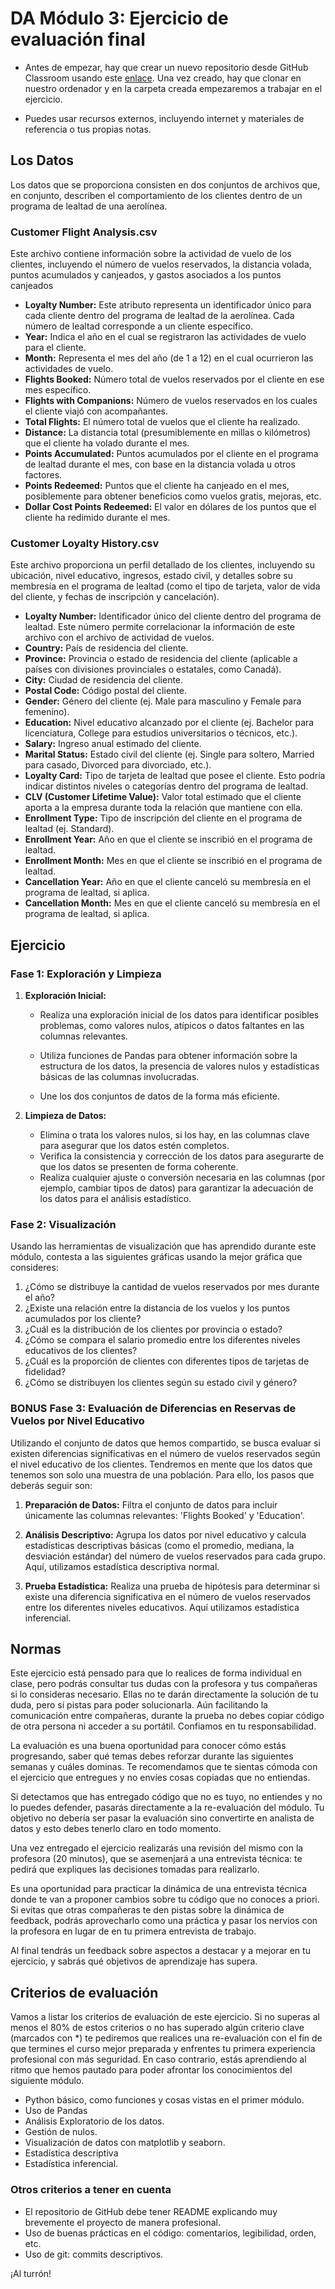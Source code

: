 
# DA Módulo 3: Ejercicio de evaluación final

- Antes de empezar, hay que crear un nuevo repositorio desde GitHub Classroom usando este [enlace](https://classroom.github.com/a/XPQNhyyO). Una vez creado, hay que clonar en nuestro ordenador y en la carpeta creada empezaremos a trabajar en el ejercicio.

- Puedes usar recursos externos, incluyendo internet y materiales de referencia o tus propias notas.

## Los Datos

Los  datos que se proporciona consisten en dos conjuntos de archivos que, en conjunto, describen el comportamiento de los clientes dentro de un programa de lealtad de una aerolínea. 

### Customer Flight Analysis.csv

Este archivo contiene información sobre la actividad de vuelo de los clientes, incluyendo el número de vuelos reservados, la distancia volada, puntos acumulados y canjeados, y gastos asociados a los puntos canjeados

- **Loyalty Number:** Este atributo representa un identificador único para cada cliente dentro del programa de lealtad de la aerolínea. Cada número de lealtad corresponde a un cliente específico.
- **Year:** Indica el año en el cual se registraron las actividades de vuelo para el cliente.
- **Month:** Representa el mes del año (de 1 a 12) en el cual ocurrieron las actividades de vuelo.
- **Flights Booked:** Número total de vuelos reservados por el cliente en ese mes específico.
- **Flights with Companions:** Número de vuelos reservados en los cuales el cliente viajó con acompañantes.
- **Total Flights:** El número total de vuelos que el cliente ha realizado.
- **Distance:** La distancia total (presumiblemente en millas o kilómetros) que el cliente ha volado durante el mes.
- **Points Accumulated:** Puntos acumulados por el cliente en el programa de lealtad durante el mes, con base en la distancia volada u otros factores.
- **Points Redeemed:** Puntos que el cliente ha canjeado en el mes, posiblemente para obtener beneficios como vuelos gratis, mejoras, etc.
- **Dollar Cost Points Redeemed:** El valor en dólares de los puntos que el cliente ha redimido durante el mes.

### Customer Loyalty History.csv

Este archivo proporciona un perfil detallado de los clientes, incluyendo su ubicación, nivel educativo, ingresos, estado civil, y detalles sobre su membresía en el programa de lealtad (como el tipo de tarjeta, valor de vida del cliente, y fechas de inscripción y cancelación).

- **Loyalty Number:** Identificador único del cliente dentro del programa de lealtad. Este número permite correlacionar la información de este archivo con el archivo de actividad de vuelos.
- **Country:** País de residencia del cliente.
- **Province:** Provincia o estado de residencia del cliente (aplicable a países con divisiones provinciales o estatales, como Canadá).
- **City:** Ciudad de residencia del cliente.
- **Postal Code:** Código postal del cliente.
- **Gender:** Género del cliente (ej. Male para masculino y Female para femenino).
- **Education:** Nivel educativo alcanzado por el cliente (ej. Bachelor para licenciatura, College para estudios universitarios o técnicos, etc.).
- **Salary:** Ingreso anual estimado del cliente.
- **Marital Status:** Estado civil del cliente (ej. Single para soltero, Married para casado, Divorced para divorciado, etc.).
- **Loyalty Card:** Tipo de tarjeta de lealtad que posee el cliente. Esto podría indicar distintos niveles o categorías dentro del programa de lealtad.
- **CLV (Customer Lifetime Value):** Valor total estimado que el cliente aporta a la empresa durante toda la relación que mantiene con ella.
- **Enrollment Type:** Tipo de inscripción del cliente en el programa de lealtad (ej. Standard).
- **Enrollment Year:** Año en que el cliente se inscribió en el programa de lealtad.
- **Enrollment Month:** Mes en que el cliente se inscribió en el programa de lealtad.
- **Cancellation Year:** Año en que el cliente canceló su membresía en el programa de lealtad, si aplica.
- **Cancellation Month:** Mes en que el cliente canceló su membresía en el programa de lealtad, si aplica.

##  Ejercicio

### Fase 1: Exploración y Limpieza
 
1. **Exploración Inicial:**

   - Realiza una exploración inicial de los datos para identificar posibles problemas, como valores nulos, atípicos o datos faltantes en las columnas relevantes.

   - Utiliza funciones de Pandas para obtener información sobre la estructura de los datos, la presencia de valores nulos y estadísticas básicas de las columnas involucradas.

   - Une los dos conjuntos de datos de la forma más eficiente. 

2. **Limpieza de Datos:**
   - Elimina o trata los valores nulos, si los hay, en las columnas clave para asegurar que los datos estén completos.
   - Verifica la consistencia y corrección de los datos para asegurarte de que los datos se presenten de forma coherente.
   - Realiza cualquier ajuste o conversión necesaria en las columnas (por ejemplo, cambiar tipos de datos) para garantizar la adecuación de los datos para el análisis estadístico.

### Fase 2: Visualización

Usando las herramientas de visualización que has aprendido durante este módulo, contesta a las siguientes gráficas usando la mejor gráfica que consideres:  

1. ¿Cómo se distribuye la cantidad de vuelos reservados por mes durante el año?
2. ¿Existe una relación entre la distancia de los vuelos y los puntos acumulados por los cliente?
3. ¿Cuál es la distribución de los clientes por provincia o estado?
4. ¿Cómo se compara el salario promedio entre los diferentes niveles educativos de los clientes?
5. ¿Cuál es la proporción de clientes con diferentes tipos de tarjetas de fidelidad? 
6. ¿Cómo se distribuyen los clientes según su estado civil y género?


### BONUS Fase 3: Evaluación de Diferencias en Reservas de Vuelos por Nivel Educativo

Utilizando el conjunto de datos que hemos compartido, se busca evaluar si existen diferencias significativas en el número de vuelos reservados según el nivel educativo de los clientes. Tendremos en mente que los datos que tenemos son solo una muestra de una población. Para ello, los pasos que deberás seguir son: 

1. **Preparación de Datos:**
Filtra el conjunto de datos para incluir únicamente las columnas relevantes: 'Flights Booked' y 'Education'.

1. **Análisis Descriptivo:**
Agrupa los datos por nivel educativo y calcula estadísticas descriptivas básicas (como el promedio, mediana, la desviación estándar) del número de vuelos reservados para cada grupo. Aquí, utilizamos estadística descriptiva normal.

1. **Prueba Estadística:**
Realiza una prueba de hipótesis para determinar si existe una diferencia significativa en el número de vuelos reservados entre los diferentes niveles educativos. Aquí utilizamos estadística inferencial.

## Normas

Este ejercicio está pensado para que lo realices de forma individual en clase, pero podrás consultar tus dudas con la profesora y tus compañeras si lo consideras necesario. Ellas no te darán directamente la solución de tu duda, pero sí pistas para poder solucionarla. Aún facilitando la comunicación entre compañeras, durante la prueba no debes copiar código de otra persona ni acceder a su portátil. Confiamos en tu responsabilidad.

La evaluación es una buena oportunidad para conocer cómo estás progresando, saber qué temas debes reforzar durante las siguientes semanas y cuáles dominas. Te recomendamos que te sientas cómoda con el ejercicio que entregues y no envíes cosas copiadas que no entiendas.

Si detectamos que has entregado código que no es tuyo, no entiendes y no lo puedes defender, pasarás directamente a la re-evaluación del módulo. Tu objetivo no debería ser pasar la evaluación sino convertirte en analista de datos y esto debes tenerlo claro en todo momento.

Una vez entregado el ejercicio realizarás una revisión del mismo con la profesora (20 minutos), que se asemenjará a una entrevista técnica: te pedirá que expliques las decisiones tomadas para realizarlo.

Es una oportunidad para practicar la dinámica de una entrevista técnica donde te van a proponer cambios sobre tu código que no conoces a priori. Si evitas que otras compañeras te den pistas sobre la dinámica de feedback, podrás aprovecharlo como una práctica y pasar los nervios con la profesora en lugar de en tu primera entrevista de trabajo.

Al final tendrás un feedback sobre aspectos a destacar y a mejorar en tu ejercicio, y sabrás qué objetivos de aprendizaje has supera.

## Criterios de evaluación

Vamos a listar los criterios de evaluación de este ejercicio. Si no superas al menos el 80% de estos criterios o no has superado algún criterio clave (marcados con \*) te pediremos que realices una re-evaluación con el fin de que termines el curso mejor preparada y enfrentes tu primera experiencia profesional con más seguridad. En caso contrario, estás aprendiendo al ritmo que hemos pautado para poder afrontar los conocimientos del siguiente módulo.

- Python básico, como funciones y cosas vistas en el primer módulo.
- Uso de Pandas
- Análisis Exploratorio de los datos.
- Gestión de nulos. 
- Visualización de datos con matplotlib y seaborn.
- Estadística descriptiva 
- Estadística inferencial.

### Otros criterios a tener en cuenta

- El repositorio de GitHub debe tener README explicando muy brevemente el proyecto de manera profesional.
- Uso de buenas prácticas en el código: comentarios, legibilidad, orden, etc.
- Uso de git: commits descriptivos.

¡Al turrón!

